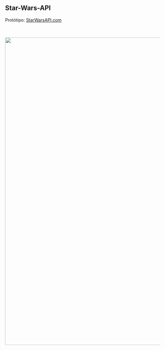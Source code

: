 ## Star-Wars-API

Protótipo: [StarWarsAPI.com](https://isaquesantossilva.github.io/Star-Wars-API/)

<br />
<br />

<img alt="" width="1000" src="https://github.com/ZekaBoga/Star-Wars-API/blob/main/assets/images/sample.png">

